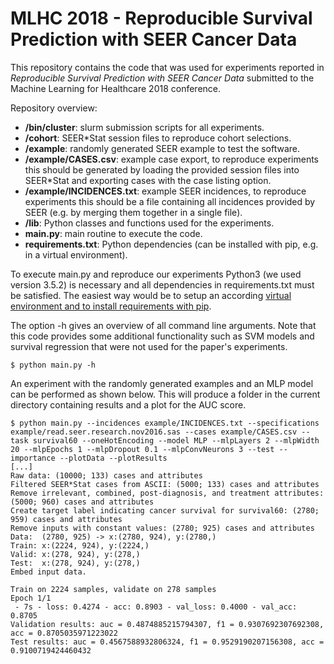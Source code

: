 # MLHC 2018 - Reproducible Survival Prediction with SEER Cancer Data
This repository contains the code that was used for experiments reported in _Reproducible Survival Prediction with SEER Cancer Data_ submitted to the Machine Learning for Healthcare 2018 conference.

Repository overview:
- **/bin/cluster**: slurm submission scripts for all experiments.
- **/cohort**: SEER*Stat session files to reproduce cohort selections.
- **/example**: randomly generated SEER example to test the software.
- **/example/CASES.csv**: example case export, to reproduce experiments this should be generated by loading the provided session files into SEER*Stat and exporting cases with the case listing option.
- **/example/INCIDENCES.txt**: example SEER incidences, to reproduce experiments this should be a file containing all incidences provided by SEER (e.g. by merging them together in a single file).
- **/lib**: Python classes and functions used for the experiments.
- **main.py**: main routine to execute the code.
- **requirements.txt**: Python dependencies (can be installed with pip, e.g. in a virtual environment).

To execute main.py and reproduce our experiments Python3 (we used version 3.5.2) is necessary and all dependencies in requirements.txt must be satisfied. The easiest way would be to setup an according [virtual environment and to install requirements with pip](https://docs.python.org/3/tutorial/venv.html).

The option -h gives an overview of all command line arguments. Note that this code provides some additional functionality such as SVM models and survival regression that were not used for the paper's experiments.

```
$ python main.py -h
```

An experiment with the randomly generated examples and an MLP model can be performed as shown below. This will produce a folder in the current directory containing results and a plot for the AUC score.

```
$ python main.py --incidences example/INCIDENCES.txt --specifications example/read.seer.research.nov2016.sas --cases example/CASES.csv --task survival60 --oneHotEncoding --model MLP --mlpLayers 2 --mlpWidth 20 --mlpEpochs 1 --mlpDropout 0.1 --mlpConvNeurons 3 --test --importance --plotData --plotResults
[...]
Raw data: (10000; 133) cases and attributes
Filtered SEER*Stat cases from ASCII: (5000; 133) cases and attributes
Remove irrelevant, combined, post-diagnosis, and treatment attributes: (5000; 960) cases and attributes
Create target label indicating cancer survival for survival60: (2780; 959) cases and attributes
Remove inputs with constant values: (2780; 925) cases and attributes
Data:  (2780, 925) -> x:(2780, 924), y:(2780,)
Train: x:(2224, 924), y:(2224,)
Valid: x:(278, 924), y:(278,)
Test:  x:(278, 924), y:(278,)
Embed input data.

Train on 2224 samples, validate on 278 samples
Epoch 1/1
 - 7s - loss: 0.4274 - acc: 0.8903 - val_loss: 0.4000 - val_acc: 0.8705
Validation results: auc = 0.4874885215794307, f1 = 0.9307692307692308, acc = 0.8705035971223022
Test results: auc = 0.4567588932806324, f1 = 0.9529190207156308, acc = 0.9100719424460432
```